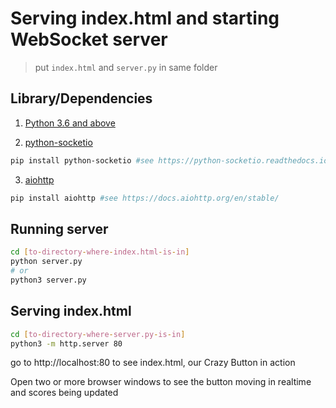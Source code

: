 # Serving index.html and starting WebSocket server

> put `index.html` and `server.py` in same folder

## Library/Dependencies

1. [Python 3.6 and above](https://www.python.org/)

2. [python-socketio](https://python-socketio.readthedocs.io/en/latest/server.html)

```bash
pip install python-socketio #see https://python-socketio.readthedocs.io/en/latest/server.html
```

3. [aiohttp](https://docs.aiohttp.org/en/stable/)

```bash
pip install aiohttp #see https://docs.aiohttp.org/en/stable/
```

## Running server

```bash
cd [to-directory-where-index.html-is-in]
python server.py
# or
python3 server.py
```

## Serving index.html

```bash
cd [to-directory-where-server.py-is-in]
python3 -m http.server 80
```

go to http://localhost:80 to see index.html, our Crazy Button in action

Open two or more browser windows to see the button moving in realtime and scores being updated
